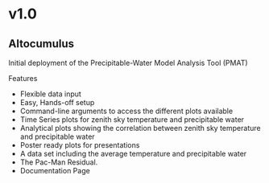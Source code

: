 # v1.0
## Altocumulus

Initial deployment of the Precipitable-Water Model Analysis Tool (PMAT)

Features
- Flexible data input
- Easy, Hands-off setup
- Command-line arguments to access the different plots available
- Time Series plots for zenith sky temperature and precipitable water
- Analytical plots showing the correlation between zenith sky temperature and precipitable water
- Poster ready plots for presentations
- A data set including the average temperature and precipitable water
- The Pac-Man Residual.
- Documentation Page
